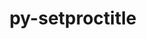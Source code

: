 ---
title: "py-setproctitle"
layout: cache
categories: [package, v0.19]
meta: {"versions": ["1.1.10"], "compilers": ["gcc@=11.1.0", "oneapi@=2022.1.0"], "oss": ["ubuntu20.04"], "platforms": ["linux"], "targets": ["x86_64"], "stacks": ["e4s", "e4s-oneapi"], "num_specs": 2, "num_specs_by_stack": {"e4s": 1, "e4s-oneapi": 1}}
spec_details: [{"hash": "uimahc6qjn6mtkxwdq66bu3skhkalpgg", "compiler": "gcc@=11.1.0", "versions": ["1.1.10"], "os": "ubuntu20.04", "platform": "linux", "target": "x86_64", "variants": ["build_system=python_pip"], "stacks": ["e4s"], "size": "-", "tarball": "https://binaries.spack.io/releases/v0.19/build_cache/linux-ubuntu20.04-x86_64/gcc-11.1.0/py-setproctitle-1.1.10/linux-ubuntu20.04-x86_64-gcc-11.1.0-py-setproctitle-1.1.10-uimahc6qjn6mtkxwdq66bu3skhkalpgg.spack"}, {"hash": "fhoe5a5t2raafdttbcu3wihupmuawn6p", "compiler": "oneapi@=2022.1.0", "versions": ["1.1.10"], "os": "ubuntu20.04", "platform": "linux", "target": "x86_64", "variants": ["build_system=python_pip"], "stacks": ["e4s-oneapi"], "size": "-", "tarball": "https://binaries.spack.io/releases/v0.19/build_cache/linux-ubuntu20.04-x86_64/oneapi-2022.1.0/py-setproctitle-1.1.10/linux-ubuntu20.04-x86_64-oneapi-2022.1.0-py-setproctitle-1.1.10-fhoe5a5t2raafdttbcu3wihupmuawn6p.spack"}]
---
